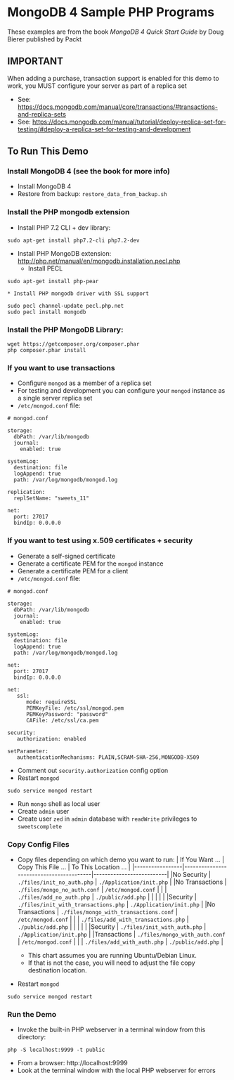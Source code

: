 # MongoDB 4 Sample PHP Programs
These examples are from the book *MongoDB 4 Quick Start Guide* by Doug Bierer published by Packt

## IMPORTANT
When adding a purchase, transaction support is enabled for this demo to work, you MUST configure your server as part of a replica set
* See: https://docs.mongodb.com/manual/core/transactions/#transactions-and-replica-sets
* See: https://docs.mongodb.com/manual/tutorial/deploy-replica-set-for-testing/#deploy-a-replica-set-for-testing-and-development

## To Run This Demo

### Install MongoDB 4 (see the book for more info)
* Install MongoDB 4
* Restore from backup: `restore_data_from_backup.sh`

### Install the PHP mongodb extension
* Install PHP 7.2 CLI + dev library:
```
sudo apt-get install php7.2-cli php7.2-dev
```
* Install PHP MongoDB extension: http://php.net/manual/en/mongodb.installation.pecl.php
    * Install PECL
```
sudo apt-get install php-pear
```
    * Install PHP mongodb driver with SSL support
```
sudo pecl channel-update pecl.php.net
sudo pecl install mongodb
```

### Install the PHP MongoDB Library:
```
wget https://getcomposer.org/composer.phar
php composer.phar install
```

### If you want to use transactions
* Configure `mongod` as a member of a replica set
* For testing and development you can configure your `mongod` instance as a single server replica set
* `/etc/mongod.conf` file:
```
# mongod.conf

storage:
  dbPath: /var/lib/mongodb
  journal:
    enabled: true

systemLog:
  destination: file
  logAppend: true
  path: /var/log/mongodb/mongod.log

replication:
  replSetName: "sweets_11"

net:
  port: 27017
  bindIp: 0.0.0.0

```

### If you want to test using x.509 certificates + security
* Generate a self-signed certificate
* Generate a certificate PEM for the `mongod` instance
* Generate a certificate PEM for a client
* `/etc/mongod.conf` file:
```
# mongod.conf

storage:
  dbPath: /var/lib/mongodb
  journal:
    enabled: true

systemLog:
  destination: file
  logAppend: true
  path: /var/log/mongodb/mongod.log

net:
  port: 27017
  bindIp: 0.0.0.0

net:
   ssl:
      mode: requireSSL
      PEMKeyFile: /etc/ssl/mongod.pem
      PEMKeyPassword: "password"
      CAFile: /etc/ssl/ca.pem

security:
   authorization: enabled

setParameter:
   authenticationMechanisms: PLAIN,SCRAM-SHA-256,MONGODB-X509

```
* Comment out `security.authorization` config option
* Restart `mongod`
```
sudo service mongod restart
```
* Run `mongo` shell as local user
* Create `admin` user
* Create user `zed` in `admin` database with `readWrite` privileges to `sweetscomplete`

### Copy Config Files
* Copy files depending on which demo you want to run:
| If You Want ... | Copy This File ...                      | To This Location ...     |
|-----------------|-----------------------------------------|--------------------------|
|No Security      | `./files/init_no_auth.php`              | `./Application/init.php` |
|No Transactions  | `./files/mongo_no_auth.conf`            | `/etc/mongod.conf`       |
|                 | `./files/add_no_auth.php`               | `./public/add.php`       |
|                 |                                         |                          |
|Security         | `./files/init_with_transactions.php`    | `./Application/init.php` |
|No Transactions  | `./files/mongo_with_transactions.conf`  | `/etc/mongod.conf`       |
|                 | `./files/add_with_transactions.php`     | `./public/add.php`       |
|                 |                                         |                          |
|Security         | `./files/init_with_auth.php`            | `./Application/init.php` |
|Transactions     | `./files/mongo_with_auth.conf`          | `/etc/mongod.conf`       |
|                 | `./files/add_with_auth.php`             | `./public/add.php`       |
  * This chart assumes you are running Ubuntu/Debian Linux.
  * If that is not the case, you will need to adjust the file copy destination location.

* Restart `mongod`
```
sudo service mongod restart
```

### Run the Demo
* Invoke the built-in PHP webserver in a terminal window from this directory:
```
php -S localhost:9999 -t public
```
* From a browser: http://localhost:9999
* Look at the terminal window with the local PHP webserver for errors
